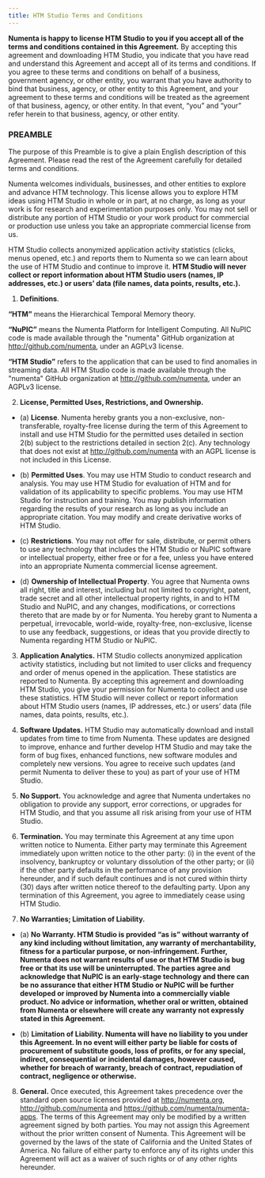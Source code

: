 ```yaml
---
title: HTM Studio Terms and Conditions
---
```


**Numenta is happy to license HTM Studio to you if you accept all of the terms
and conditions contained in this Agreement.** By accepting this agreement and
downloading HTM Studio, you indicate that you have read and understand this
Agreement and accept all of its terms and conditions. If you agree to these
terms and conditions on behalf of a business, government agency, or other
entity, you warrant that you have authority to bind that business, agency, or
other entity to this Agreement, and your agreement to these terms and conditions
will be treated as the agreement of that business, agency, or other entity. In
that event, “you” and “your” refer herein to that business, agency, or other
entity.

### PREAMBLE

The purpose of this Preamble is to give a plain English description of this
Agreement. Please read the rest of the Agreement carefully for detailed terms
and conditions.

Numenta welcomes individuals, businesses, and other entities to explore and
advance HTM technology. This license allows you to explore HTM ideas using HTM
Studio in whole or in part, at no charge, as long as your work is for research
and experimentation purposes only. You may not sell or distribute any portion of
HTM Studio or your work product for commercial or production use unless you take
an appropriate commercial license from us.

HTM Studio collects anonymized application activity statistics (clicks, menus
opened, etc.) and reports them to Numenta so we can learn about the use of HTM
Studio and continue to improve it. **HTM Studio will never collect or report
information about HTM Studio users (names, IP addresses, etc.) or users’ data
(file names, data points, results, etc.).**

1. **Definitions**.

  **“HTM”** means the Hierarchical Temporal Memory theory.

  **“NuPIC”** means the Numenta Platform for Intelligent Computing. All NuPIC
  code is made available through the "numenta" GitHub organization at
  http://github.com/numenta, under an AGPLv3 license.

  **“HTM Studio”** refers to the application that can be used to find anomalies
  in streaming data. All HTM Studio code is made available through the "numenta"
  GitHub organization at http://github.com/numenta, under an AGPLv3 license.

2. **License, Permitted Uses, Restrictions, and Ownership.**

  * (a) **License**. Numenta hereby grants you a non-exclusive,
    non-transferable, royalty-free license during the term of this Agreement to
    install and use HTM Studio for the permitted uses detailed in section 2(b)
    subject to the restrictions detailed in section 2(c).  Any technology that
    does not exist at http://github.com/numenta with an AGPL license is not
    included in this License.

  * (b) **Permitted Uses**. You may use HTM Studio to conduct research and
    analysis. You may use HTM Studio for evaluation of HTM and for validation of
    its applicability to specific problems. You may use HTM Studio for
    instruction and training. You may publish information regarding the results
    of your research as long as you include an appropriate citation. You may
    modify and create derivative works of HTM Studio.

  * (c) **Restrictions**. You may not offer for sale, distribute, or permit
    others to use any technology that includes the HTM Studio or NuPIC software
    or intellectual property, either free or for a fee, unless you have entered
    into an appropriate Numenta commercial license agreement.

  * (d) **Ownership of Intellectual Property**. You agree that Numenta owns all
    right, title and interest, including but not limited to copyright, patent,
    trade secret and all other intellectual property rights, in and to HTM
    Studio and NuPIC, and any changes, modifications, or corrections thereto
    that are made by or for Numenta. You hereby grant to Numenta a perpetual,
    irrevocable, world-wide, royalty-free, non-exclusive, license to use any
    feedback, suggestions, or ideas that you provide directly to Numenta
    regarding HTM Studio or NuPIC.

3. **Application Analytics.** HTM Studio collects anonymized application
  activity statistics, including but not limited to user clicks and frequency
  and order of menus opened in the application. These statistics are reported to
  Numenta. By accepting this agreement and downloading HTM Studio, you give your
  permission for Numenta to collect and use these statistics. HTM Studio will
  never collect or report information about HTM Studio users (names, IP
  addresses, etc.) or users’ data (file names, data points, results, etc.).

4. **Software Updates.** HTM Studio may automatically download and install
  updates from time to time from Numenta. These updates are designed to improve,
  enhance and further develop HTM Studio and may take the form of bug fixes,
  enhanced functions, new software modules and completely new versions. You
  agree to receive such updates (and permit Numenta to deliver these to you) as
  part of your use of HTM Studio.

5. **No Support.** You acknowledge and agree that Numenta undertakes no
  obligation to provide any support, error corrections, or upgrades for HTM
  Studio, and that you assume all risk arising from your use of HTM Studio.

6. **Termination.** You may terminate this Agreement at any time upon written
  notice to Numenta. Either party may terminate this Agreement immediately upon
  written notice to the other party: (i) in the event of the insolvency,
  bankruptcy or voluntary dissolution of the other party; or (ii) if the other
  party defaults in the performance of any provision hereunder, and if such
  default continues and is not cured within thirty (30) days after written
  notice thereof to the defaulting party. Upon any termination of this
  Agreement, you agree to immediately cease using HTM Studio.

7. **No Warranties; Limitation of Liability.**

  * (a) **No Warranty. HTM Studio is provided “as is” without warranty of any
    kind including without limitation, any warranty of merchantability, fitness
    for a particular purpose, or non-infringement. Further, Numenta does not
    warrant results of use or that HTM Studio is bug free or that its use will
    be uninterrupted. The parties agree and acknowledge that NuPIC is an
    early-stage technology and there can be no assurance that either HTM Studio
    or NuPIC will be further developed or improved by Numenta into a
    commercially viable product. No advice or information, whether oral or
    written, obtained from Numenta or elsewhere will create any warranty not
    expressly stated in this Agreement.**

  * (b) **Limitation of Liability. Numenta will have no liability to you under
    this Agreement. In no event will either party be liable for costs of
    procurement of substitute goods, loss of profits, or for any special,
    indirect, consequential or incidental damages, however caused, whether for
    breach of warranty, breach of contract, repudiation of contract, negligence
    or otherwise.**

8. **General.** Once executed, this Agreement takes precedence over the standard
  open source licenses provided at http://numenta.org, http://github.com/numenta
  and https://github.com/numenta/numenta-apps. The terms of this Agreement may
  only be modified by a written agreement signed by both parties. You may not
  assign this Agreement without the prior written consent of Numenta. This
  Agreement will be governed by the laws of the state of California and the
  United States of America. No failure of either party to enforce any of its
  rights under this Agreement will act as a waiver of such rights or of any
  other rights hereunder.

